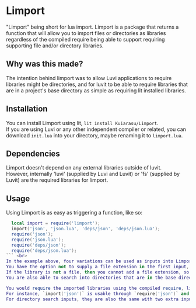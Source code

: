 # Limport
"Limport" being short for lua import. Limport is a package that returns a function that will allow you to import files or directories as libraries regardless of the compiled require being able to support requiring supporting file and/or directory libraries.

## Why was this made?
The intention behind limport was to allow Luvi applications to require libraries might be directories, and for luvit to be able to require libraries that are in a project's base directory as simple as requiring lit installed libraries.

## Installation
You can install Limport using lit, `lit install Kuiarasu/Limport`. <br>
If you are using Luvi or any other independent compiler or related, you can download `init.lua` into your directory, maybe renaming it to `limport.lua`.

## Dependencies
Limport doesn't depend on any external libraries outside of luvit. <br>
However, internally 'luvi' (supplied by Luvi and Luvit) or 'fs' (supplied by Luvit) are the required libraries for limport.

## Usage
Using Limport is as easy as triggering a function, like so: <br>
```lua
  local import = require('limport');
  import('json', 'json.lua', 'deps/json', 'deps/json.lua');
  require('json');
  require('json.lua');
  require('deps/json');
  require('deps/json.lua');
``` <br>
In the example above, four variations can be used as inputs into Limport. <br>
You have the option not to supply a file extension in the first input, which will search for files in the same directory for the name + .lua extension. <br>
If the library is not a file, then you cannot add a file extension, so first and third inputs would be acceptable for directory libraries. <br>
You are also able to search into directories that are in the base directory of the program for modules also, also having the option to supply a file extension with the same rules applied. <br>

You would require the imported libraries using the compiled require, like in the example above. You do not need to supply the same full length input into require as you did into Limport. <br>
For instance, `import('json')` is usable through `require('json')` and `require('json.lua')`, and same rule applies if you used `import('json.lua')` instead. <br>
For directory search inputs, they are also the same with two extra inputs. For instance, `import('deps/json')` or `import('deps/json.lua')` is usable through `require('json')`, `require('json.lua')`, `require('deps/json')`, or `require('deps/json.lua')`.
